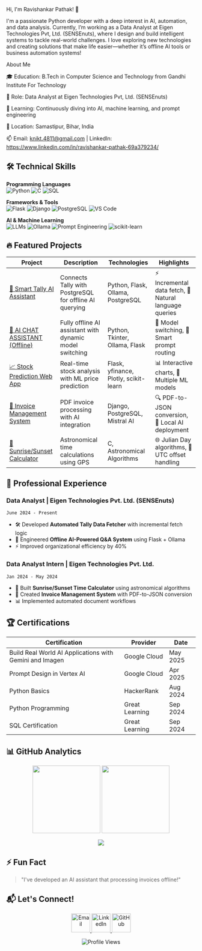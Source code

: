 Hi, I'm Ravishankar Pathak! 👋

I'm a passionate Python developer with a deep interest in AI, automation, and data analysis. Currently, I’m working as a Data Analyst at Eigen Technologies Pvt, Ltd. (SENSEnuts), where I design and build intelligent systems to tackle real-world challenges. I love exploring new technologies and creating solutions that make life easier—whether it’s offline AI tools or business automation systems!

About Me

🎓 Education: B.Tech in Computer Science and Technology from Gandhi Institute For Technology

💼 Role: Data Analyst at Eigen Technologies Pvt, Ltd. (SENSEnuts)

🌱 Learning: Continuously diving into AI, machine learning, and prompt engineering

📍 Location: Samastipur, Bihar, India

📫 Email: knikt.4811@gmail.com | LinkedIn: https://www.linkedin.com/in/ravishankar-pathak-69a379234/


## 🛠️ Technical Skills

**Programming Languages**  
![Python](https://img.shields.io/badge/Python-Expert-yellow?logo=python)
![C](https://img.shields.io/badge/C-Intermediate-blue?logo=c)
![SQL](https://img.shields.io/badge/SQL-Advanced-orange?logo=postgresql)

**Frameworks & Tools**  
![Flask](https://img.shields.io/badge/Flask-Advanced-9cf?logo=flask)
![Django](https://img.shields.io/badge/Django-Intermediate-darkgreen?logo=django)
![PostgreSQL](https://img.shields.io/badge/PostgreSQL-Proficient-blue?logo=postgresql)
![VS Code](https://img.shields.io/badge/VS_Code-Primary%20IDE-blueviolet?logo=visual-studio-code)

**AI & Machine Learning**  
![LLMs](https://img.shields.io/badge/Large_Language_Models-Expert-ff69b4)
![Ollama](https://img.shields.io/badge/Ollama-Offline_AI-yellowgreen)
![Prompt Engineering](https://img.shields.io/badge/Prompt_Engineering-Specialized-9cf)
![scikit-learn](https://img.shields.io/badge/scikit--learn-ML_Modeling-orange)

## 🔥 Featured Projects

| Project | Description | Technologies | Highlights |
|---------|-------------|--------------|------------|
| [🤖 Smart Tally AI Assistant]([project-link-1](https://github.com/Ravishankar-pathak/Smart-Tally-AI-Assistant)) | Connects Tally with PostgreSQL for offline AI querying | Python, Flask, Ollama, PostgreSQL | ⚡ Incremental data fetch, 💬 Natural language queries |
| [💬 AI CHAT ASSISTANT (Offline)]([project-link-2](https://github.com/Ravishankar-pathak/AI-CHAT-ASSISTANT-OFFLINE-)) | Fully offline AI assistant with dynamic model switching | Python, Tkinter, Ollama, Flask | 🔄 Model switching, 🧠 Smart prompt routing |
| [📈 Stock Prediction Web App]([project-link-3](https://github.com/Ravishankar-pathak/Stock-Price-Prediction-and-Analysis)) | Real-time stock analysis with ML price prediction | Flask, yfinance, Plotly, scikit-learn | 📊 Interactive charts, 🤖 Multiple ML models |
| [📑 Invoice Management System]([project-link-4](https://github.com/Ravishankar-pathak/Invoice-Management-System)) | PDF invoice processing with AI integration | Django, PostgreSQL, Mistral AI | 🔍 PDF-to-JSON conversion, 🤖 Local AI deployment |
| [🌅 Sunrise/Sunset Calculator]([project-link-5](https://github.com/Ravishankar-pathak/SUNRISE-SET)) | Astronomical time calculations using GPS | C, Astronomical Algorithms | 🌐 Julian Day algorithms, 📅 UTC offset handling |

## 💼 Professional Experience

### **Data Analyst** | Eigen Technologies Pvt. Ltd. (SENSEnuts)
`June 2024 - Present`  
- 🛠️ Developed **Automated Tally Data Fetcher** with incremental fetch logic  
- 🤖 Engineered **Offline AI-Powered Q&A System** using Flask + Ollama  
- ⚡ Improved organizational efficiency by 40%  

### **Data Analyst Intern** | Eigen Technologies Pvt. Ltd.
`Jan 2024 - May 2024`  
- 🌅 Built **Sunrise/Sunset Time Calculator** using astronomical algorithms  
- 📑 Created **Invoice Management System** with PDF-to-JSON conversion  
- 📊 Implemented automated document workflows  

## 🏆 Certifications

| Certification | Provider | Date |
|---------------|----------|------|
| Build Real World AI Applications with Gemini and Imagen | Google Cloud | May 2025 |
| Prompt Design in Vertex AI | Google Cloud | Apr 2025 |
| Python Basics | HackerRank | Aug 2024 |
| Python Programming | Great Learning | Sep 2024 |
| SQL Certification | Great Learning | Sep 2024 |

## 📊 GitHub Analytics

<p align="center">
  <img height="180em" src="https://github-readme-stats.vercel.app/api?username=Ravishankar-pathak&show_icons=true&theme=radical&count_private=true">
  <img height="180em" src="https://github-readme-stats.vercel.app/api/top-langs/?username=Ravishankar-pathak&layout=compact&theme=radical&langs_count=8">
</p>

<p align="center">
  <img src="https://github-readme-streak-stats.herokuapp.com/?user=Ravishankar-pathak&theme=radical">
</p>

## ⚡ Fun Fact
> "I've developed an AI assistant that processing invoices offline!"

## 📬 Let's Connect!
<p align="center">
  <a href="mailto:knikt.4811@gmail.com">
    <img src="https://img.icons8.com/color/96/000000/gmail.png" alt="Email" width="50">
  </a>
  <a href="https://www.linkedin.com/in/ravishankar-pathak">
    <img src="https://img.icons8.com/color/96/000000/linkedin.png" alt="LinkedIn" width="50">
  </a>
  <a href="https://github.com/Ravishankar-pathak">
    <img src="https://img.icons8.com/ios-filled/100/000000/github.png" alt="GitHub" width="50">
  </a>
</p>

<p align="center">
  <img src="https://komarev.com/ghpvc/?username=Ravishankar-pathak&color=blueviolet" alt="Profile Views">
</p>
